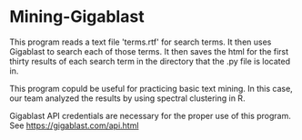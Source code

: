 # Mining-Gigablast
This program reads a text file 'terms.rtf' for search terms. It then uses Gigablast to search each of those terms. It then saves the html for the first thirty results of each search term in the directory that the .py file is located in.

This program copuld be useful for practicing basic text mining. In this case, our team analyzed the results by using spectral clustering in R.

Gigablast API credentials are necessary for the proper use of this program. See https://gigablast.com/api.html
